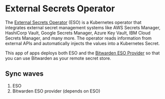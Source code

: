 # External Secrets Operator

The [External Secrets Operator](https://github.com/vouch) (ESO) is a Kubernetes operator that integrates external secret management systems like AWS Secrets Manager, HashiCorp Vault, Google Secrets Manager, Azure Key Vault, IBM Cloud Secrets Manager, and many more.
The operator reads information from external APIs and automatically injects the values into a Kubernetes Secret.

This app of apps deploys both ESO and the [Bitwarden ESO Provider](https://github.com/jessebot/bitwarden-eso-provider/) so that you can use Bitwarden as your remote secret store.

## Sync waves
1. ESO
2. Bitwarden ESO provider (depends on ESO)
